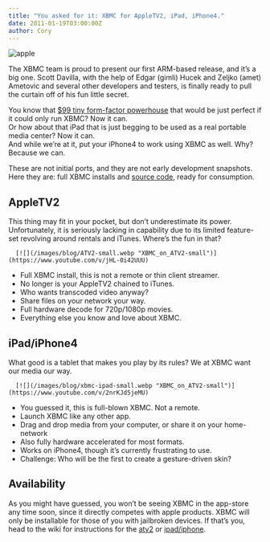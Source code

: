 ```yaml
---
title: "You asked for it: XBMC for AppleTV2, iPad, iPhone4."
date: 2011-01-19T03:00:00Z
author: Cory
---
```


![](/images/blog/apple.gif "apple")

The XBMC team is proud to present our first ARM-based release, and it’s a big one. Scott Davilla, with the help of Edgar (gimli) Hucek and Zeljko (amet) Ametovic and several other developers and testers, is finally ready to pull the curtain off of his fun little secret.

You know that [$99 tiny form-factor powerhouse](https://www.apple.com/tv/) that would be just perfect if it could only run XBMC? Now it can.  
 Or how about that iPad that is just begging to be used as a real portable media center? Now it can.  
 And while we’re at it, put your iPhone4 to work using XBMC as well. Why? Because we can.

These are not initial ports, and they are not early development snapshots. Here they are: full XBMC installs and [source code](https://github.com/xbmc/atv2), ready for consumption.

## AppleTV2

This thing may fit in your pocket, but don’t underestimate its power. Unfortunately, it is seriously lacking in capability due to its limited feature-set revolving around rentals and iTunes. Where’s the fun in that?

      [![](/images/blog/ATV2-small.webp "XBMC_on_ATV2-small")](https://www.youtube.com/v/jHL-0i42UUU)

- Full XBMC install, this is not a remote or thin client streamer.
- No longer is your AppleTV2 chained to iTunes.
- Who wants transcoded video anyway?
- Share files on your network your way.
- Full hardware decode for 720p/1080p movies.
- Everything else you know and love about XBMC.

## iPad/iPhone4

What good is a tablet that makes you play by its rules? We at XBMC want our media our way.

      [![](/images/blog/xbmc-ipad-small.webp "XBMC_on_ATV2-small")](https://www.youtube.com/v/2nrKJd5jeMU)

- You guessed it, this is full-blown XBMC. Not a remote.
- Launch XBMC like any other app.
- Drag and drop media from your computer, or share it on your home-network
- Also fully hardware accelerated for most formats.
- Works on iPhone4, though it’s currently frustrating to use.
- Challenge: Who will be the first to create a gesture-driven skin?

## Availability

As you might have guessed, you won’t be seeing XBMC in the app-store any time soon, since it directly competes with apple products. XBMC will only be installable for those of you with jailbroken devices. If that’s you, head to the wiki for instructions for the [atv2](https://kodi.wiki/view/Install_XBMC_on_ATV2) or [ipad/iphone](https://kodi.wiki/view/Install_XBMC_on_iPhone/iPad).
